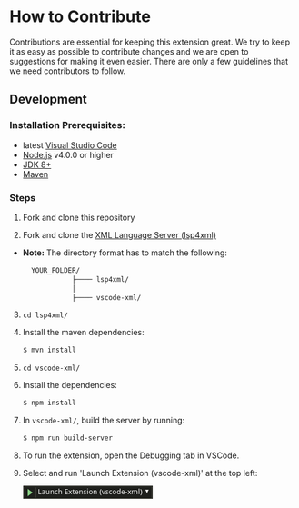 # How to Contribute

Contributions are essential for keeping this extension great. We try to keep it as easy as possible to contribute changes and we are open to suggestions for making it even easier. There are only a few guidelines that we need contributors to follow.

## Development

### Installation Prerequisites:

  * latest [Visual Studio Code](https://code.visualstudio.com/)
  * [Node.js](https://nodejs.org/) v4.0.0 or higher
  * [JDK 8+](http://www.oracle.com/technetwork/java/javase/downloads/index.html)
  * [Maven](https://maven.apache.org/)

### Steps
1. Fork and clone this repository
   
2. Fork and clone the [XML Language Server (lsp4xml)](https://github.com/angelozerr/lsp4xml)

* **Note:** The directory format has to match the following:

  ```
    YOUR_FOLDER/
              ├──── lsp4xml/
              │      
              ├──── vscode-xml/
  ```

3. `cd lsp4xml/`

4. Install the maven dependencies:
	```bash  
	$ mvn install
	```
       

5. `cd vscode-xml/`
   
6. Install the dependencies:  
	```bash  
	$ npm install
	```

7. In `vscode-xml/`, build the server by running:

	```bash   
	$ npm run build-server
	```

8. To run the extension, open the Debugging tab in VSCode.
9. Select and run 'Launch Extension (vscode-xml)' at the top left:

    ![ Launch Extension ](./images/LaunchExtension.png)
